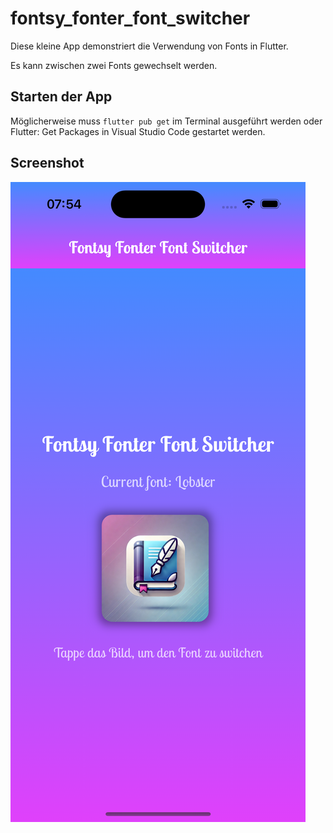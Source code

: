 # fontsy_fonter_font_switcher

Diese kleine App demonstriert die Verwendung von Fonts in Flutter.

Es kann zwischen zwei Fonts gewechselt werden.

## Starten der App

Möglicherweise muss `flutter pub get` im Terminal ausgeführt werden oder Flutter: Get Packages in Visual Studio Code gestartet werden.

## Screenshot

![](screenshot.png) 